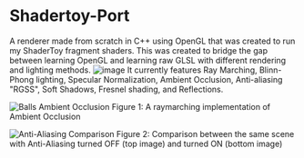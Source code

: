 # Shadertoy-Port
A renderer made from scratch in C++ using OpenGL that was created to run my ShaderToy fragment shaders. This was created to bridge the gap between learning OpenGL and learning raw GLSL with different rendering and lighting methods. 
![image](https://user-images.githubusercontent.com/86325057/212493657-8b567b9f-2997-4610-8ff6-581f32152954.png)
It currently features Ray Marching, Blinn-Phong lighting, Specular Normalization, Ambient Occlusion, Anti-aliasing "RGSS", Soft Shadows, Fresnel shading, and Reflections.

![Balls Ambient Occlusion](https://github.com/GlassCactus/Shadertoy-Port/assets/86325057/ca11ee75-bcc3-4245-903d-d30e73fb1792)
Figure 1: A raymarching implementation of Ambient Occlusion

![Anti-Aliasing Comparison](https://github.com/GlassCactus/Shadertoy-Port/assets/86325057/b99c289d-5ce9-42fb-a303-29f039aca698)
Figure 2: Comparison between the same scene with Anti-Aliasing turned OFF (top image) and turned ON (bottom image)
